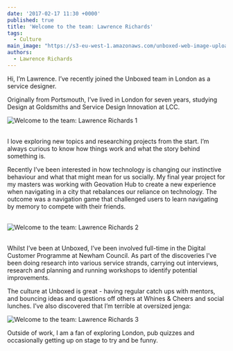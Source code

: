 ```yaml
---
date: '2017-02-17 11:30 +0000'
published: true
title: 'Welcome to the team: Lawrence Richards'
tags:
  - Culture
main_image: "https://s3-eu-west-1.amazonaws.com/unboxed-web-image-uploader/ce006e120a7adb80eaf52aad6dc30713.PNG"
authors:
  - Lawrence Richards
---
```

Hi, I’m Lawrence. I’ve recently joined the Unboxed team in London as a service designer.<br/>

Originally from Portsmouth, I’ve lived in London for seven years, studying Design at Goldsmiths and Service Design Innovation at LCC.

![Welcome to the team: Lawrence Richards 1](https://s3-eu-west-1.amazonaws.com/unboxed-web-image-uploader/ce006e120a7adb80eaf52aad6dc30713.PNG)

<br/>
I love exploring new topics and researching projects from the start. I’m always curious to know how things work and what the story behind something is.<br/>

Recently I’ve been interested in how technology is changing our instinctive behaviour and what that might mean for us socially. My final year project for my masters was working with Geovation Hub to create a new experience when navigating in a city that rebalances our reliance on technology. The outcome was a navigation game that challenged users to learn navigating by memory to compete with their friends.<br/>
<br/>

![Welcome to the team: Lawrence Richards 2](https://s3-eu-west-1.amazonaws.com/unboxed-web-image-uploader/90a67e31cafd57efe7edad75b485b122.JPG)

<br/>
Whilst I’ve been at Unboxed, I’ve been involved full-time in the Digital Customer Programme at Newham Council. As part of the discoveries I’ve been doing research into various service strands, carrying out interviews, research and planning and running workshops to identify potential improvements.<br/>

The culture at Unboxed is great - having regular catch ups with mentors, and bouncing ideas and questions off others at Whines & Cheers and social lunches. I’ve also discovered that I’m terrible at oversized jenga:<br/>

![Welcome to the team: Lawrence Richards 3](https://s3-eu-west-1.amazonaws.com/unboxed-web-image-uploader/f54349b4cf0ec7f9bdf211191d81b7d4.PNG)

Outside of work, I am a fan of exploring London, pub quizzes and occasionally getting up on stage to try and be funny.
